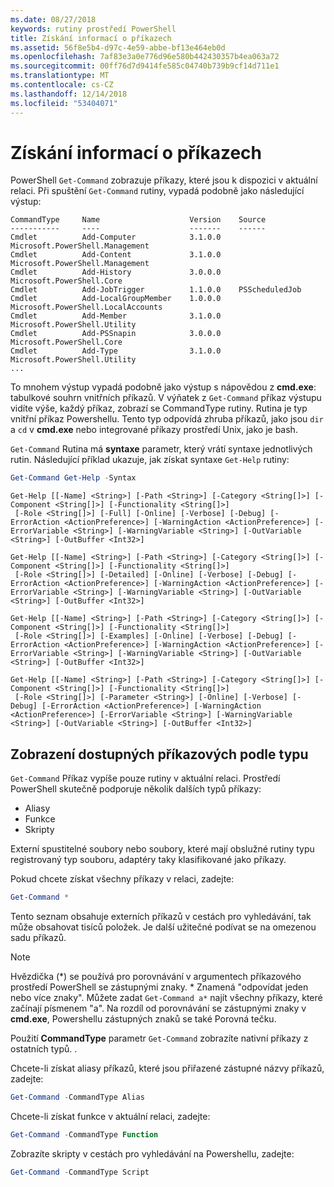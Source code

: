```yaml
---
ms.date: 08/27/2018
keywords: rutiny prostředí PowerShell
title: Získání informací o příkazech
ms.assetid: 56f8e5b4-d97c-4e59-abbe-bf13e464eb0d
ms.openlocfilehash: 7af83e3a0e776d96e580b442430357b4ea063a72
ms.sourcegitcommit: 00ff76d7d9414fe585c04740b739b9cf14d711e1
ms.translationtype: MT
ms.contentlocale: cs-CZ
ms.lasthandoff: 12/14/2018
ms.locfileid: "53404071"
---
```

# <a name="getting-information-about-commands"></a>Získání informací o příkazech

PowerShell `Get-Command` zobrazuje příkazy, které jsou k dispozici v aktuální relaci.
Při spuštění `Get-Command` rutiny, vypadá podobně jako následující výstup:

```output
CommandType     Name                    Version    Source
-----------     ----                    -------    ------
Cmdlet          Add-Computer            3.1.0.0    Microsoft.PowerShell.Management
Cmdlet          Add-Content             3.1.0.0    Microsoft.PowerShell.Management
Cmdlet          Add-History             3.0.0.0    Microsoft.PowerShell.Core
Cmdlet          Add-JobTrigger          1.1.0.0    PSScheduledJob
Cmdlet          Add-LocalGroupMember    1.0.0.0    Microsoft.PowerShell.LocalAccounts
Cmdlet          Add-Member              3.1.0.0    Microsoft.PowerShell.Utility
Cmdlet          Add-PSSnapin            3.0.0.0    Microsoft.PowerShell.Core
Cmdlet          Add-Type                3.1.0.0    Microsoft.PowerShell.Utility
...
```

To mnohem výstup vypadá podobně jako výstup s nápovědou z **cmd.exe**: tabulkové souhrn vnitřních příkazů. V výňatek z `Get-Command` příkaz výstupu vidíte výše, každý příkaz, zobrazí se CommandType rutiny. Rutina je typ vnitřní příkaz Powershellu. Tento typ odpovídá zhruba příkazů, jako jsou `dir` a `cd` v **cmd.exe** nebo integrované příkazy prostředí Unix, jako je bash.

`Get-Command` Rutina má **syntaxe** parametr, který vrátí syntaxe jednotlivých rutin. Následující příklad ukazuje, jak získat syntaxe `Get-Help` rutiny:

```powershell
Get-Command Get-Help -Syntax
```

```output
Get-Help [[-Name] <String>] [-Path <String>] [-Category <String[]>] [-Component <String[]>] [-Functionality <String[]>]
 [-Role <String[]>] [-Full] [-Online] [-Verbose] [-Debug] [-ErrorAction <ActionPreference>] [-WarningAction <ActionPreference>] [-ErrorVariable <String>] [-WarningVariable <String>] [-OutVariable <String>] [-OutBuffer <Int32>]

Get-Help [[-Name] <String>] [-Path <String>] [-Category <String[]>] [-Component <String[]>] [-Functionality <String[]>]
 [-Role <String[]>] [-Detailed] [-Online] [-Verbose] [-Debug] [-ErrorAction <ActionPreference>] [-WarningAction <ActionPreference>] [-ErrorVariable <String>] [-WarningVariable <String>] [-OutVariable <String>] [-OutBuffer <Int32>]

Get-Help [[-Name] <String>] [-Path <String>] [-Category <String[]>] [-Component <String[]>] [-Functionality <String[]>]
 [-Role <String[]>] [-Examples] [-Online] [-Verbose] [-Debug] [-ErrorAction <ActionPreference>] [-WarningAction <ActionPreference>] [-ErrorVariable <String>] [-WarningVariable <String>] [-OutVariable <String>] [-OutBuffer <Int32>]

Get-Help [[-Name] <String>] [-Path <String>] [-Category <String[]>] [-Component <String[]>] [-Functionality <String[]>]
 [-Role <String[]>] [-Parameter <String>] [-Online] [-Verbose] [-Debug] [-ErrorAction <ActionPreference>] [-WarningAction <ActionPreference>] [-ErrorVariable <String>] [-WarningVariable <String>] [-OutVariable <String>] [-OutBuffer <Int32>]
```

## <a name="displaying-available-command-by-type"></a>Zobrazení dostupných příkazových podle typu

`Get-Command` Příkaz vypíše pouze rutiny v aktuální relaci. Prostředí PowerShell skutečně podporuje několik dalších typů příkazy:

- Aliasy
- Funkce
- Skripty

Externí spustitelné soubory nebo soubory, které mají obslužné rutiny typu registrovaný typ souboru, adaptéry taky klasifikované jako příkazy.

Pokud chcete získat všechny příkazy v relaci, zadejte:

```powershell
Get-Command *
```

Tento seznam obsahuje externích příkazů v cestách pro vyhledávání, tak může obsahovat tisíců položek.
Je další užitečné podívat se na omezenou sadu příkazů.

> [!NOTE]
> Hvězdička (\*) se používá pro porovnávání v argumentech příkazového prostředí PowerShell se zástupnými znaky. \* Znamená "odpovídat jeden nebo více znaky". Můžete zadat `Get-Command a*` najít všechny příkazy, které začínají písmenem "a". Na rozdíl od porovnávání se zástupnými znaky v **cmd.exe**, Powershellu zástupných znaků se také Porovná tečku.

Použití **CommandType** parametr `Get-Command` zobrazíte nativní příkazy z ostatních typů.
.

Chcete-li získat aliasy příkazů, které jsou přiřazené zástupné názvy příkazů, zadejte:

```powershell
Get-Command -CommandType Alias
```

Chcete-li získat funkce v aktuální relaci, zadejte:

```powershell
Get-Command -CommandType Function
```

Zobrazíte skripty v cestách pro vyhledávání na Powershellu, zadejte:

```powershell
Get-Command -CommandType Script
```